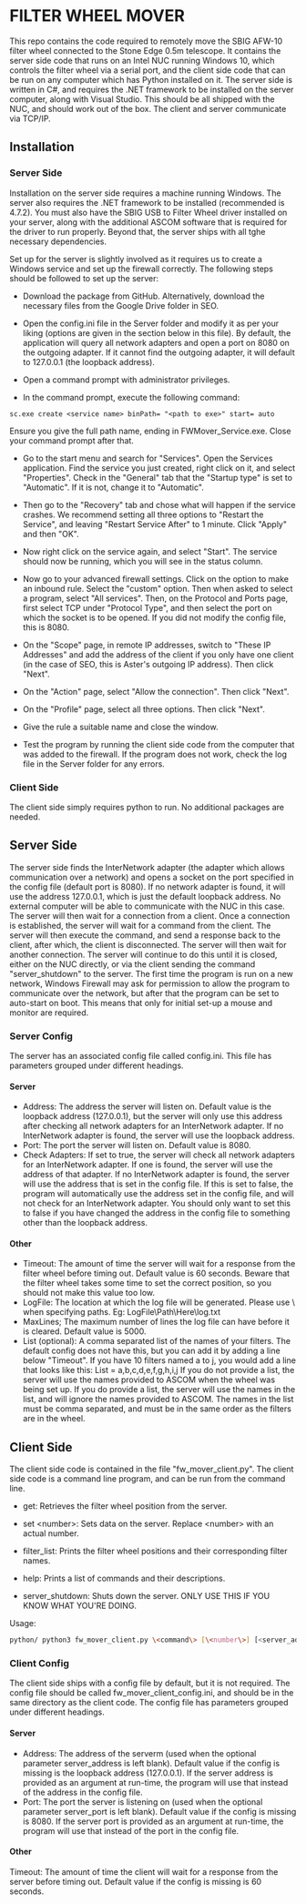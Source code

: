 # FILTER WHEEL MOVER

This repo contains the code required to remotely move the SBIG AFW-10 filter wheel connected to the Stone Edge 0.5m telescope.  It contains the server side code that runs on an Intel NUC running Windows 10, which controls the filter wheel via a serial port, and the client side code that can be run on any computer which has Python installed on it.  The server side is written in C#, and requires the .NET framework to be installed on the server computer, along with Visual Studio.  This should be all shipped with the NUC, and should work out of the box.  The client and server communicate via TCP/IP.

## Installation

### Server Side
Installation on the server side requires a machine running Windows.  The server also requires the .NET framework to be installed (recommended is 4.7.2).  You must also have the SBIG USB to Filter Wheel driver installed on your server, along with the additional ASCOM software that is required for the driver to run properly.  Beyond that, the server ships with all tghe necessary dependencies.

Set up for the server is slightly involved as it requires us to create a Windows service and set up the firewall correctly.  The following steps should be followed to set up the server:

- Download the package from GitHub.  Alternatively, download the necessary files from the Google Drive folder in SEO.

- Open the config.ini file in the Server folder and modify it as per your liking (options are given in the section below in this file).  By default, the application will query all network adapters and open a port on 8080 on the outgoing adapter.  If it cannot find the outgoing adapter, it will default to 127.0.0.1 (the loopback address).

- Open a command prompt with administrator privileges.

- In the command prompt, execute the following command:
```
sc.exe create <service name> binPath= "<path to exe>" start= auto
```
Ensure you give the full path name, ending in FWMover_Service.exe.  Close your command prompt after that.

- Go to the start menu and search for "Services".  Open the Services application.  Find the service you just created, right click on it, and select "Properties".  Check in the "General" tab that the "Startup type" is set to "Automatic".  If it is not, change it to "Automatic". 

- Then go to the "Recovery" tab and chose what will happen if the service crashes.  We recommend setting all three options to "Restart the Service", and leaving "Restart Service After" to 1 minute.  Click "Apply" and then "OK".

- Now right click on the service again, and select "Start".  The service should now be running, which you will see in the status column.

- Now go to your advanced firewall settings.  Click on the option to make an inbound rule.  Select the "custom" option. Then when asked to select a program, select "All services".  Then, on the Protocol and Ports page, first select TCP under "Protocol Type", and then select the port on which the socket is to be opened.  If you did not modify the config file, this is 8080.

- On the "Scope" page, in remote IP addresses, switch to "These IP Addresses" and add the address of the client if you only have one client (in the case of SEO, this is Aster's outgoing IP address).  Then click "Next".

- On the "Action" page, select "Allow the connection".  Then click "Next".

- On the "Profile" page, select all three options.  Then click "Next".

- Give the rule a suitable name and close the window.

- Test the program by running the client side code from the computer that was added to the firewall.  If the program does not work, check the log file in the Server folder for any errors.
### Client Side
The client side simply requires python to run.  No additional packages are needed.  
## Server Side
The server side finds the InterNetwork adapter (the adapter which allows communication over a network) and opens a socket on the port specified in the config file (default port is 8080).  If no network adapter is found, it will use the address 127.0.0.1, which is just the default loopback address.  No external computer will be able to communicate with the NUC in this case.  The server will then wait for a connection from a client.  Once a connection is established, the server will wait for a command from the client.  The server will then execute the command, and send a response back to the client, after which, the client is disconnected.  The server will then wait for another connection.  The server will continue to do this until it is closed, either on the NUC directly, or via the client sending the command "server_shutdown" to the server.  The first time the program is run on a new network, Windows Firewall may ask for permission to allow the program to communicate over the network, but after that the program can be set to auto-start on boot.  This means that only for initial set-up a mouse and monitor are required. 

### Server Config
The server has an associated config file called config.ini.  This file has parameters grouped under different headings.

#### Server
- Address: The address the server will listen on.  Default value is the loopback address (127.0.0.1), but the server will only use this address after checking all network adapters for an InterNetwork adapter.  If no InterNetwork adapter is found, the server will use the loopback address.
- Port: The port the server will listen on.  Default value is 8080.
- Check Adapters: If set to true, the server will check all network adapters for an InterNetwork adapter.  If one is found, the server will use the address of that adapter.  If no InterNetwork adapter is found, the server will use the address that is set in the config file.  If this is set to false, the program will automatically use the address set in the config file, and will not check for an InterNetwork adapter.  You should only want to set this to false if you have changed the address in the config file to something other than the loopback address.

#### Other
- Timeout: The amount of time the server will wait for a response from the filter wheel before timing out.  Default value is 60 seconds.
Beware that the filter wheel takes some time to set the correct position, so you should not make this value too low.
- LogFile: The location at which the log file will be generated.  Please use \ when specifying paths.  Eg: LogFile\Path\Here\log.txt
- MaxLines;  The maximum number of lines the log file can have before it is cleared.  Default value is 5000.
- List (optional):  A comma separated list of the names of your filters.  The default config does not have this, but you can add it by adding a line below "Timeout".  If you have 10 filters named a to j, you would add a line that looks like this:
List = a,b,c,d,e,f,g,h,i,j
If you do not provide a list, the server will use the names provided to ASCOM when the wheel was being set up.  If you do provide a list, the server will use the names in the list, and will ignore the names provided to ASCOM.  The names in the list must be comma separated, and must be in the same order as the filters are in the wheel.

## Client Side
The client side code is contained in the file "fw_mover_client.py".  The client side code is a command line program, and can be run from the command line.  

- get: Retrieves the filter wheel position from the server.

- set \<number\>: Sets data on the server. Replace \<number\> with an actual number.

- filter_list: Prints the filter wheel positions and their corresponding filter names.

- help: Prints a list of commands and their descriptions.

- server_shutdown: Shuts down the server.  ONLY USE THIS IF YOU KNOW WHAT YOU'RE DOING.

Usage: 

```bash
python/ python3 fw_mover_client.py \<command\> [\<number\>] [<server_address>] [<server_port>]
```

### Client Config
The client side ships with a config file by default, but it is not required.  The config file should be called fw_mover_client_config.ini, and 
should be in the same directory as the client code.  The config file has parameters grouped under different headings.

#### Server
- Address: The address of the serverm (used when the optional parameter server_address is left blank).  Default value if the config is missing is the loopback address (127.0.0.1).  If the server address is provided as an argument at run-time, the program will use that instead of the address in the config file.
- Port: The port the server is listening on (used when the optional parameter server_port is left blank).  Default value if the config is missing is 8080. If the server port is provided as an argument at run-time, the program will use that instead of the port in the config file.

#### Other
Timeout: The amount of time the client will wait for a response from the server before timing out.  Default value if the config is missing is 60 seconds.